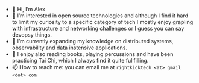 - 👋 Hi, I’m Alex
- 👀 I’m interested in open source technologies and although I find it hard to limit my curiosity to a specific category of tech I mostly enjoy grapling with infrastructure and networking challenges or I guess you can say devopsy things. 
- 🌱 I’m currently expanding my knowledge on distributed systems, observability and data instensive applications. 
- 💞️ I enjoy also reading books, playing percussions and have been practicing Tai Chi, which I always find it quite fullfilling. 
- 📫 How to reach me: you can email me at `rightkicktech <at> gmail <dot> com`

<!---
rightkick/rightkick is a ✨ special ✨ repository because its `README.md` (this file) appears on your GitHub profile.
You can click the Preview link to take a look at your changes.
--->
